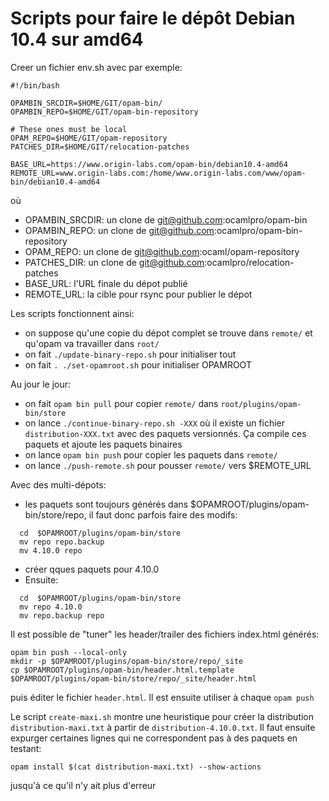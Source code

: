 Scripts pour faire le dépôt Debian 10.4 sur amd64
=================================================

Creer un fichier env.sh avec par exemple:

```
#!/bin/bash

OPAMBIN_SRCDIR=$HOME/GIT/opam-bin/
OPAMBIN_REPO=$HOME/GIT/opam-bin-repository

# These ones must be local
OPAM_REPO=$HOME/GIT/opam-repository
PATCHES_DIR=$HOME/GIT/relocation-patches

BASE_URL=https://www.origin-labs.com/opam-bin/debian10.4-amd64
REMOTE_URL=www.origin-labs.com:/home/www.origin-labs.com/www/opam-bin/debian10.4-amd64
```

où
* OPAMBIN_SRCDIR: un clone de git@github.com:ocamlpro/opam-bin
* OPAMBIN_REPO: un clone de git@github.com:ocamlpro/opam-bin-repository
* OPAM_REPO: un clone de git@github.com:ocaml/opam-repository
* PATCHES_DIR: un clone de git@github.com:ocamlpro/relocation-patches
* BASE_URL: l'URL finale du dépot publié
* REMOTE_URL: la cible pour rsync pour publier le dépot

Les scripts fonctionnent ainsi:
* on suppose qu'une copie du dépot complet se trouve dans `remote/` et
  qu'opam va travailler dans `root/`
* on fait `./update-binary-repo.sh` pour initialiser tout
* on fait `. ./set-opamroot.sh` pour initialiser OPAMROOT

Au jour le jour:
* on fait `opam bin pull` pour copier `remote/` dans
  `root/plugins/opam-bin/store`
* on lance `./continue-binary-repo.sh -XXX` où il existe un fichier
   `distribution-XXX.txt` avec des paquets versionnés. Ça compile ces paquets
   et ajoute les paquets binaires
* on lance `opam bin push` pour copier les paquets dans `remote/`
* on lance `./push-remote.sh` pour pousser `remote/` vers $REMOTE_URL

Avec des multi-dépots:
* les paquets sont toujours générés dans $OPAMROOT/plugins/opam-bin/store/repo,
  il faut donc parfois faire des modifs:
```
  cd  $OPAMROOT/plugins/opam-bin/store
  mv repo repo.backup
  mv 4.10.0 repo
```
* créer qques paquets pour 4.10.0
* Ensuite:
```
  cd  $OPAMROOT/plugins/opam-bin/store
  mv repo 4.10.0
  mv repo.backup repo
```

Il est possible de "tuner" les header/trailer des fichiers index.html
générés:
```
opam bin push --local-only
mkdir -p $OPAMROOT/plugins/opam-bin/store/repo/_site
cp $OPAMROOT/plugins/opam-bin/header.html.template $OPAMROOT/plugins/opam-bin/store/repo/_site/header.html
```
puis éditer le fichier `header.html`.
Il est ensuite utiliser à chaque `opam push`

Le script `create-maxi.sh` montre une heuristique pour créer la
distribution `distribution-maxi.txt` à partir de
`distribution-4.10.0.txt`. Il faut ensuite expurger certaines lignes
qui ne correspondent pas à des paquets en testant:

```
opam install $(cat distribution-maxi.txt) --show-actions
```
jusqu'à ce qu'il n'y ait plus d'erreur
